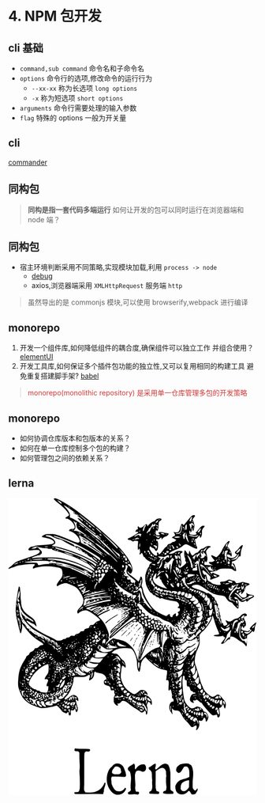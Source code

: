 # 4. NPM 包开发


## cli 基础
<!-- 
命令行工具
1. 讲解命令行范式
2. 讲解如何读懂命令行
 -->
* `command,sub command` 命令名和子命令名 
* `options` 命令行的选项,修改命令的运行行为
  * `--xx-xx` 称为长选项 `long options`
  * `-x` 称为短选项 `short options`
* `arguments` 命令行需要处理的输入参数
* `flag` 特殊的 options 一般为开关量


## cli
<!-- 
编写命令行工具
TODO: 添加 commander 使用示例
 -->
[commander](https://www.npmjs.com/package/commander)


## 同构包 
>  **同构是指一套代码多端运行** 如何让开发的包可以同时运行在浏览器端和 node 端？


## 同构包
* 宿主环境判断采用不同策略,实现模块加载,利用 `process -> node`
  * [debug](https://github.com/visionmedia/debug/tree/master/src)
  * axios,浏览器端采用 `XMLHttpRequest` 服务端 `http`

> 虽然导出的是 commonjs 模块,可以使用 browserify,webpack 进行编译


## monorepo 
<!-- 
* `仓库` 用于协同开发的代码库
* `包` 具有独立功能的软件单元(工具,库,框架...)
 -->

1. 开发一个组件库,如何降低组件的耦合度,确保组件可以独立工作
并组合使用？[elementUI](https://github.com/ElemeFE/element)
2. 开发工具库,如何保证多个插件包功能的独立性,又可以复用相同的构建工具
避免重复搭建脚手架? [babel](https://github.com/babel/babel/blob/master/doc/design/monorepo.md)

> <p class="fade-left fragment" style="color:#cb3837">monorepo(monolithic repository) 是采用单一仓库管理多包的开发策略</p> 


## monorepo
* 如何协调仓库版本和包版本的关系？
* 如何在单一仓库控制多个包的构建？
* 如何管理包之间的依赖关系？


## lerna
<a href="https://github.com/lerna/lerna"><img width="830" height="600" src="./static/lerna.png" ></a>


## 